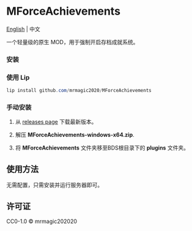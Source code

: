 # MForceAchievements

[English](https://github.com/mrmagic2020/MForceAchievements?tab=readme-ov-file#mseries) | 中文

一个轻量级的原生 MOD，用于强制开启存档成就系统。

### 安装

### 使用 Lip

```powershell
lip install github.com/mrmagic2020/MForceAchievements
```

### 手动安装

1. 从 [releases page](https://github.com/mrmagic2020/MForceAchievements/releases/latest) 下载最新版本。

2. 解压 **MForceAchievements-windows-x64.zip**.

3. 将 **MForceAchievements** 文件夹移至BDS根目录下的 **plugins** 文件夹。

## 使用方法

无需配置，只需安装并运行服务器即可。

## 许可证

CC0-1.0 © mrmagic202020